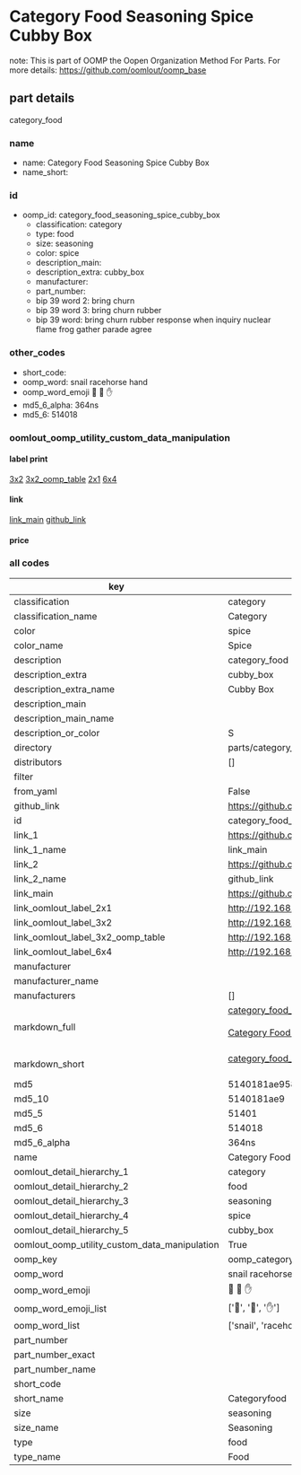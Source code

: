 # Category Food Seasoning Spice Cubby Box  

note: This is part of OOMP the Oopen Organization Method For Parts. For more details: https://github.com/oomlout/oomp_base

##  part details



category_food

### name
* name: Category Food Seasoning Spice Cubby Box
* name_short: 
### id
* oomp_id: category_food_seasoning_spice_cubby_box
  * classification: category
  * type: food
  * size: seasoning
  * color: spice
  * description_main: 
  * description_extra: cubby_box
  * manufacturer: 
  * part_number: 
  * bip 39 word 2: bring churn
  * bip 39 word 3: bring churn rubber
  * bip 39 word: bring churn rubber response when inquiry nuclear flame frog gather parade agree

### other_codes
* short_code: 
* oomp_word: snail racehorse hand
* oomp_word_emoji :snail: :racehorse: :hand:
* md5_6_alpha: 364ns
* md5_6: 514018






### oomlout_oomp_utility_custom_data_manipulation
#### label print
[3x2](http://192.168.1.245:1112/?label=oomp%20364ns)
[3x2_oomp_table](http://192.168.1.107:1112/?label=oomp%20364ns)
[2x1](http://192.168.1.242:1112/?label=oomp%20364ns)
[6x4](http://192.168.1.55:1112/?label=oomp%20364ns)    

#### link

[link_main](https://github.com/oomlout/oomlout_oomp_current_version_messy/tree/main/parts/category_food_seasoning_spice_cubby_box) [github_link](https://github.com/oomlout/oomlout_oomp_part_src/tree/main/parts/category_food_seasoning_spice_cubby_box)                             

#### price







### all codes 
| key | value |  
| --- | --- |  
| classification | category |  
| classification_name | Category |  
| color | spice |  
| color_name | Spice |  
| description | category_food |  
| description_extra | cubby_box |  
| description_extra_name | Cubby Box |  
| description_main |  |  
| description_main_name |  |  
| description_or_color | S  |  
| directory | parts/category_food_seasoning_spice_cubby_box |  
| distributors | [] |  
| filter |  |  
| from_yaml | False |  
| github_link | https://github.com/oomlout/oomlout_oomp_part_src/tree/main/parts/category_food_seasoning_spice_cubby_box |  
| id | category_food_seasoning_spice_cubby_box |  
| link_1 | https://github.com/oomlout/oomlout_oomp_current_version_messy/tree/main/parts/category_food_seasoning_spice_cubby_box |  
| link_1_name | link_main |  
| link_2 | https://github.com/oomlout/oomlout_oomp_part_src/tree/main/parts/category_food_seasoning_spice_cubby_box |  
| link_2_name | github_link |  
| link_main | https://github.com/oomlout/oomlout_oomp_current_version_messy/tree/main/parts/category_food_seasoning_spice_cubby_box |  
| link_oomlout_label_2x1 | http://192.168.1.242:1112/?label=oomp%20364ns |  
| link_oomlout_label_3x2 | http://192.168.1.245:1112/?label=oomp%20364ns |  
| link_oomlout_label_3x2_oomp_table | http://192.168.1.107:1112/?label=oomp%20364ns |  
| link_oomlout_label_6x4 | http://192.168.1.55:1112/?label=oomp%20364ns |  
| manufacturer |  |  
| manufacturer_name |  |  
| manufacturers | [] |  
| markdown_full | [category_food_seasoning_spice_cubby_box](https://github.com/oomlout/oomlout_oomp_current_version_messy/tree/main/parts/category_food_seasoning_spice_cubby_box)<br>[](https://github.com/oomlout/oomlout_oomp_current_version_messy/tree/main/parts/category_food_seasoning_spice_cubby_box)<br>[Category Food Seasoning Spice Cubby Box](https://github.com/oomlout/oomlout_oomp_current_version_messy/tree/main/parts/category_food_seasoning_spice_cubby_box)<br><br> |  
| markdown_short | [category_food_seasoning_spice_cubby_box](https://github.com/oomlout/oomlout_oomp_current_version_messy/tree/main/parts/category_food_seasoning_spice_cubby_box)<br><br> |  
| md5 | 5140181ae95852e9d37d1b7b798a30e1 |  
| md5_10 | 5140181ae9 |  
| md5_5 | 51401 |  
| md5_6 | 514018 |  
| md5_6_alpha | 364ns |  
| name | Category Food Seasoning Spice Cubby Box |  
| oomlout_detail_hierarchy_1 | category |  
| oomlout_detail_hierarchy_2 | food |  
| oomlout_detail_hierarchy_3 | seasoning |  
| oomlout_detail_hierarchy_4 | spice |  
| oomlout_detail_hierarchy_5 | cubby_box |  
| oomlout_oomp_utility_custom_data_manipulation | True |  
| oomp_key | oomp_category_food_seasoning_spice_cubby_box |  
| oomp_word | snail racehorse hand |  
| oomp_word_emoji | :snail: :racehorse: :hand: |  
| oomp_word_emoji_list | [':snail:', ':racehorse:', ':hand:'] |  
| oomp_word_list | ['snail', 'racehorse', 'hand'] |  
| part_number |  |  
| part_number_exact |  |  
| part_number_name |  |  
| short_code |  |  
| short_name | Categoryfood |  
| size | seasoning |  
| size_name | Seasoning |  
| type | food |  
| type_name | Food |  
